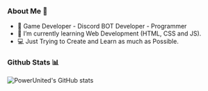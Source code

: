 ### About Me 👋

- 🔭 Game Developer - Discord BOT Developer - Programmer
- 🌱 I’m currently learning Web Development (HTML, CSS and JS).
- 💻 Just Trying to Create and Learn as much as Possible.

### Github Stats 📊

![PowerUnited's GitHub stats](https://github-readme-stats.vercel.app/api?username=PowerUnited-Dev&show_icons=true&theme=radical)
